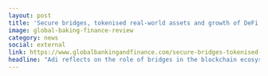 ```yaml
---
layout: post
title: 'Secure bridges, tokenised real-world assets and growth of DeFi: Q&A with Adi Ben-Ari'
image: global-baking-finance-review
category: news
social: external
link: https://www.globalbankingandfinance.com/secure-bridges-tokenised-real-world-assets-and-growth-of-defi-qa-with-adi-ben-ari/
headline: "Adi reflects on the role of bridges in the blockchain ecosystem, their security models, the growing interest in tokenised real-world assets and how DeFi is challenging the traditional banking and financial services industries."
---
```

